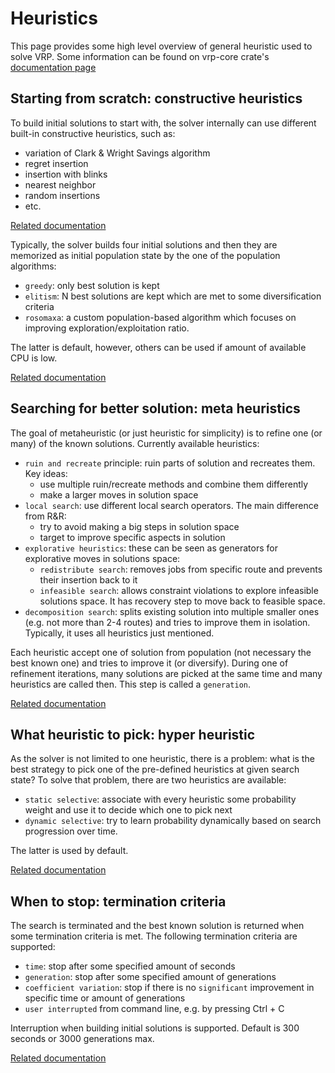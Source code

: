# Heuristics

This page provides some high level overview of general heuristic used to solve VRP. Some information can be found on
vrp-core crate's [documentation page](https://docs.rs/vrp-core/latest/vrp_core/solver/index.html)


## Starting from scratch: constructive heuristics

To build initial solutions to start with, the solver internally can use different built-in constructive heuristics, such as:

- variation of Clark & Wright Savings algorithm
- regret insertion
- insertion with blinks
- nearest neighbor
- random insertions
- etc.

[Related documentation](https://docs.rs/vrp-core/latest/vrp_core/construction/heuristics/index.html)

Typically, the solver builds four initial solutions and then they are memorized as initial population state by the one
of the population algorithms:

- `greedy`: only best solution is kept
- `elitism`: N best solutions are kept which are met to some diversification criteria
- `rosomaxa`: a custom population-based algorithm which focuses on improving exploration/exploitation ratio.

The latter is default, however, others can be used if amount of available CPU is low.

[Related documentation](https://docs.rs/rosomaxa/latest/rosomaxa/population/index.html)

## Searching for better solution: meta heuristics

The goal of metaheuristic (or just heuristic for simplicity) is to refine one (or many) of the known solutions. Currently available heuristics:

- `ruin and recreate` principle: ruin parts of solution and recreates them. Key ideas:
  - use multiple ruin/recreate methods and combine them differently
  - make a larger moves in solution space
- `local search`: use different local search operators. The main difference from R&R:
  - try to avoid making a big steps in solution space
  - target to improve specific aspects in solution
- `explorative heuristics`: these can be seen as generators for explorative moves in solutions space:
  - `redistribute search`: removes jobs from specific route and prevents their insertion back to it
  - `infeasible search`: allows constraint violations to explore infeasible solutions space. It has recovery step
     to move back to feasible space.
- `decomposition search`: splits existing solution into multiple smaller ones (e.g. not more than 2-4 routes) and tries
   to improve them in isolation. Typically, it uses all heuristics just mentioned.

Each heuristic accept one of solution from population (not necessary the best known one) and tries to improve it (or diversify).
During one of refinement iterations, many solutions are picked at the same time and many heuristics are called then. This step
is called a `generation`.

[Related documentation](https://docs.rs/vrp-core/latest/vrp_core/solver/search/index.html)


## What heuristic to pick: hyper heuristic

As the solver is not limited to one heuristic, there is a problem: what is the best strategy to pick one of the pre-defined
heuristics at given search state? To solve that problem, there are two heuristics are available:

- `static selective`: associate with every heuristic some probability weight and use it to decide which one to pick next
- `dynamic selective`: try to learn probability dynamically based on search progression over time.

The latter is used by default.

[Related documentation](https://docs.rs/rosomaxa/latest/rosomaxa/hyper/index.html)


## When to stop: termination criteria

The search is terminated and the best known solution is returned when some termination criteria is met. The following
termination criteria are supported:

- `time`: stop after some specified amount of seconds
- `generation`: stop after some specified amount of generations
- `coefficient variation`: stop if there is no `significant` improvement in specific time or amount of generations
- `user interrupted` from command line, e.g. by pressing Ctrl + C

Interruption when building initial solutions is supported. Default is 300 seconds or 3000 generations max.

[Related documentation](https://docs.rs/rosomaxa/latest/rosomaxa/termination/index.html)
